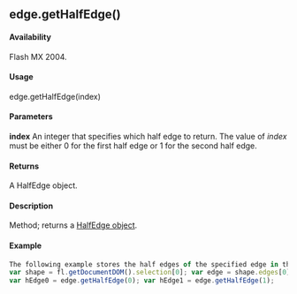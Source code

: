## edge.getHalfEdge()

#### Availability

Flash MX 2004.

#### Usage

edge.getHalfEdge(index)

#### Parameters

**index** An integer that specifies which half edge to return. The value of *index* must be either 0 for the first half edge or 1 for the second half edge.

#### Returns

A HalfEdge object.

#### Description

Method; returns a [HalfEdge object](../HalfEdge_object/halfEdge_summary.md).

#### Example

```javascript
The following example stores the half edges of the specified edge in the hEdge0 and hEdge1 variables:
var shape = fl.getDocumentDOM().selection[0]; var edge = shape.edges[0];
var hEdge0 = edge.getHalfEdge(0); var hEdge1 = edge.getHalfEdge(1);

```